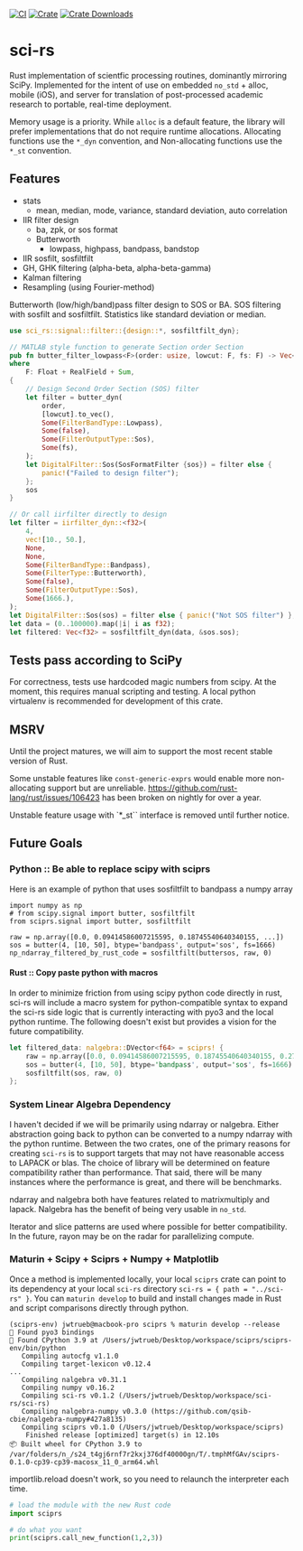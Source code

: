 [![CI](https://github.com/qsib-cbie/sci-rs/actions/workflows/rust.yml/badge.svg)](https://github.com/qsib-cbie/sci-rs/actions/workflows/rust.yml)
[![Crate](https://img.shields.io/crates/v/sci-rs)](https://crates.io/crates/sci-rs)
[![Crate Downloads](https://img.shields.io/crates/d/sci-rs?label=downloads)](https://crates.io/crates/sci-rs)

# sci-rs

Rust implementation of scientfic processing routines, dominantly mirroring SciPy. Implemented for the intent of use on embedded `no_std` + alloc, mobile (iOS), and server for translation of post-processed academic research to portable, real-time deployment.


Memory usage is a priority. While `alloc` is a default feature, the library will prefer implementations that do not require runtime allocations. Allocating functions use the `*_dyn` convention, and Non-allocating functions use the `*_st` convention.

## Features

* stats
  * mean, median, mode, variance, standard deviation, auto correlation
* IIR filter design
  * ba, zpk, or sos format
  * Butterworth
    * lowpass, highpass, bandpass, bandstop
* IIR sosfilt, sosfiltfilt
* GH, GHK filtering (alpha-beta, alpha-beta-gamma)
* Kalman filtering
* Resampling (using Fourier-method)


Butterworth (low/high/band)pass filter design to SOS or BA. SOS filtering with sosfilt and sosfiltfilt. Statistics like standard deviation or median.

```rust
use sci_rs::signal::filter::{design::*, sosfiltfilt_dyn};

// MATLAB style function to generate Section order Section
pub fn butter_filter_lowpass<F>(order: usize, lowcut: F, fs: F) -> Vec<Sos<F>>
where
    F: Float + RealField + Sum,
{
    // Design Second Order Section (SOS) filter
    let filter = butter_dyn(
        order,
        [lowcut].to_vec(),
        Some(FilterBandType::Lowpass),
        Some(false),
        Some(FilterOutputType::Sos),
        Some(fs),
    );
    let DigitalFilter::Sos(SosFormatFilter {sos}) = filter else {
        panic!("Failed to design filter");
    };
    sos
}

// Or call iirfilter directly to design
let filter = iirfilter_dyn::<f32>(
    4,
    vec![10., 50.],
    None,
    None,
    Some(FilterBandType::Bandpass),
    Some(FilterType::Butterworth),
    Some(false),
    Some(FilterOutputType::Sos),
    Some(1666.),
);
let DigitalFilter::Sos(sos) = filter else { panic!("Not SOS filter") };
let data = (0..100000).map(|i| i as f32);
let filtered: Vec<f32> = sosfiltfilt_dyn(data, &sos.sos);
```

## Tests pass according to SciPy

For correctness, tests use hardcoded magic numbers from scipy. At the moment, this requires manual scripting and testing. A local python virtualenv is recommended for development of this crate.

## MSRV

Until the project matures, we will aim to support the most recent stable version of Rust.

Some unstable features like `const-generic-exprs` would enable more non-allocating support but are unreliable. https://github.com/rust-lang/rust/issues/106423 has been broken on nightly for over a year.

Unstable feature usage with `*_st`` interface is removed until further notice.

## Future Goals

### Python :: Be able to replace scipy with sciprs

Here is an example of python that uses sosfiltfilt to bandpass a numpy array

```python3
import numpy as np
# from scipy.signal import butter, sosfiltfilt
from sciprs.signal import butter, sosfiltfilt

raw = np.array([0.0, 0.09414586007215595, 0.18745540640340155, ...])
sos = butter(4, [10, 50], btype='bandpass', output='sos', fs=1666)
np_ndarray_filtered_by_rust_code = sosfiltfilt(buttersos, raw, 0)
```


#### Rust :: Copy paste python with macros

In order to minimize friction from using scipy python code directly in rust, sci-rs will include a macro system for python-compatible syntax to expand the sci-rs side logic that is currently interacting with pyo3 and the local python runtime. The following doesn't exist but provides a vision for the future compatibility.

```rust
let filtered_data: nalgebra::DVector<f64> = sciprs! {
    raw = np.array([0.0, 0.09414586007215595, 0.18745540640340155, 0.27909975437050305, 0.3682648115914595])
    sos = butter(4, [10, 50], btype='bandpass', output='sos', fs=1666)
    sosfiltfilt(sos, raw, 0)
};
```

### System Linear Algebra Dependency

I haven't decided if we will be primarily using ndarray or nalgebra. Either abstraction going back to python can be converted to a numpy ndarray with the python runtime. Between the two crates, one of the primary reasons for creating `sci-rs` is to support targets that may not have reasonable access to LAPACK or blas. The choice of library will be determined on feature compatibility rather than performance. That said, there will be many instances where the performance is great, and there will be benchmarks.

ndarray and nalgebra both have features related to matrixmultiply and lapack. Nalgebra has the benefit of being very usable in `no_std`.

Iterator and slice patterns are used where possible for better compatibility. In the future, rayon may be on the radar for parallelizing compute.


### Maturin + Scipy + Sciprs + Numpy + Matplotlib

Once a method is implemented locally, your local `sciprs` crate can point to its dependency at your local `sci-rs` directory `sci-rs = { path = "../sci-rs" }`. You can `maturin develop` to build and install changes made in Rust and script comparisons directly through python.

```
(sciprs-env) jwtrueb@macbook-pro sciprs % maturin develop --release
🔗 Found pyo3 bindings
🐍 Found CPython 3.9 at /Users/jwtrueb/Desktop/workspace/sciprs/sciprs-env/bin/python
   Compiling autocfg v1.1.0
   Compiling target-lexicon v0.12.4
...
   Compiling nalgebra v0.31.1
   Compiling numpy v0.16.2
   Compiling sci-rs v0.1.2 (/Users/jwtrueb/Desktop/workspace/sci-rs/sci-rs)
   Compiling nalgebra-numpy v0.3.0 (https://github.com/qsib-cbie/nalgebra-numpy#427a8135)
   Compiling sciprs v0.1.0 (/Users/jwtrueb/Desktop/workspace/sciprs)
    Finished release [optimized] target(s) in 12.10s
📦 Built wheel for CPython 3.9 to /var/folders/n_/s24_t4gj6rnf7r2kxj376df40000gn/T/.tmphMfGAv/sciprs-0.1.0-cp39-cp39-macosx_11_0_arm64.whl
```

importlib.reload doesn't work, so you need to relaunch the interpreter each time.

```python
# load the module with the new Rust code
import sciprs

# do what you want
print(sciprs.call_new_function(1,2,3))
```


